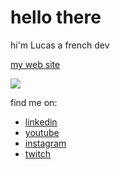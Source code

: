 # hello there
hi'm Lucas a french dev

[my web site](https://lucasiov.github.io/lghrm)

<img src="https://github-readme-stats.vercel.app/api/top-langs/?username=lucasIov&layout=compact&title_color=f00&hide_border=true&border_radius=10&custom_title=Languages%20I%20Use"/>

find me on:
- [linkedin](https://www.linkedin.com/in/lucas-iovine-/)
- [youtube](https://www.youtube.com/@lucasiovine)
- [instagram](https://www.instagram.com/lucas.iovine/)
- [twitch](https://www.twitch.tv/lucasiovine)
